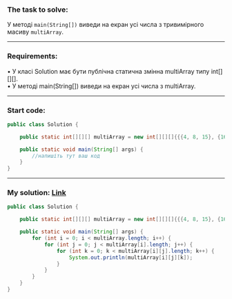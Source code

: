 ### **The task to solve:**  

У методі `main(String[])` виведи на екран усі числа з тривимірного масиву `multiArray`.

---

### **Requirements:**  

• У класі Solution має бути публічна статична змінна multiArray типу int[][][].  
• У методі main(String[]) виведи на екран усі числа з multiArray.

---

### **Start code:**  

```java
public class Solution {

    public static int[][][] multiArray = new int[][][]{{{4, 8, 15}, {16}}, {{23, 42}, {}}, {{1}, {2}, {3}, {4, 5}}};

    public static void main(String[] args) {
        //напишіть тут ваш код
    }
}
```

---

### **My solution: [Link](./src/Solution.java)**  

```java
public class Solution {

    public static int[][][] multiArray = new int[][][]{{{4, 8, 15}, {16}}, {{23, 42}, {}}, {{1}, {2}, {3}, {4, 5}}};

    public static void main(String[] args) {
        for (int i = 0; i < multiArray.length; i++) {
            for (int j = 0; j < multiArray[i].length; j++) {
                for (int k = 0; k < multiArray[i][j].length; k++) {
                    System.out.println(multiArray[i][j][k]);
                }
            }
        }
    }
}
```
